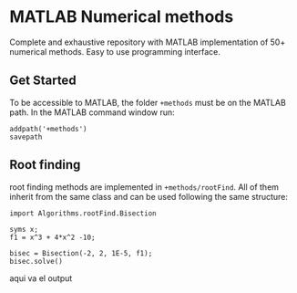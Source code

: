 # MATLAB Numerical methods
Complete and exhaustive repository with MATLAB implementation of 50+ numerical methods.
Easy to use programming interface.

## Get Started
To be accessible to MATLAB, the folder `+methods` must be on the MATLAB path. In the MATLAB command window run:
```
addpath('+methods')  
savepath
```
## Root finding
root finding methods are implemented in `+methods/rootFind`. All of them inherit from the same class and can be used following the same structure:
```
import Algorithms.rootFind.Bisection
 
syms x;
f1 = x^3 + 4*x^2 -10;
    
bisec = Bisection(-2, 2, 1E-5, f1);
bisec.solve()
```
aqui va el output
